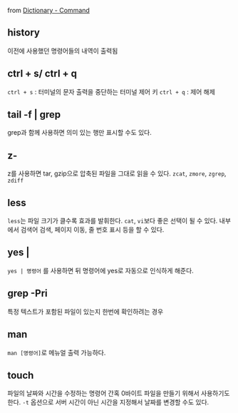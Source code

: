 from [Dictionary - Command](https://github.com/newkayak12/Dictionary/blob/master/linux/Command.md)

## history
이전에 사용했던 명령어들의 내역이 출력됨

## ctrl + s/ ctrl + q
`ctrl + s` : 터미널의 문자 출력을 중단하는 터미널 제어 키
`ctrl + q` : 제어 해제

## tail -f | grep
grep과 함께 사용하면 의미 있는 행만 표시할 수도 있다.

## z-
z를 사용하면 tar, gzip으로 압축된 파일을 그대로 읽을 수 있다.
`zcat`, `zmore`, `zgrep`, `zdiff`

## less
`less`는 파일 크기가 클수록 효과를 발휘한다. `cat`, `vi`보다 좋은 선택이 될 수 있다. 내부에서 검색어 검색, 페이지 이동, 줄 번호 표시 등을 할 수 있다.

## yes | 
`yes | 명령어` 를 사용하면 뒤 명령어에 yes로 자동으로 인식하게 해준다.

## grep -Pri
특정 텍스트가 포함된 파일이 있는지 한번에 확인하려는 경우

## man
`man [명령어]`로 메뉴얼 출력 가능하다.

## touch
파일의 날짜와 시간을 수정하는 명령어
간혹 0바이트 파일을 만들기 위해서 사용하기도 한다.
`-t` 옵션으로 서버 시간이 아닌 시간을 지정해서 날짜를 변경할 수도 있다.
